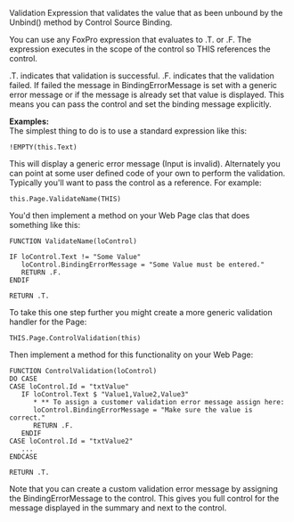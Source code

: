 ﻿Validation Expression that validates the value that as been unbound by the Unbind() method by Control Source Binding.

You can use any FoxPro expression that evaluates to .T. or .F. The expression executes in the scope of the control so THIS references the control.

.T. indicates that validation is successful. .F. indicates that the validation failed. If failed the message in BindingErrorMessage is set with a generic error message or if the message is already set that value is displayed. This means you can pass the control and set the binding message explicitly. 

**Examples:**  
The simplest thing to do is to use a standard expression like this:

```foxpro
!EMPTY(this.Text)
```

This will display a generic error message (Input is invalid). Alternately you can point at some user defined code of your own to perform the validation. Typically you'll want to pass the control as a reference. For example:

```foxpro
this.Page.ValidateName(THIS)
```

You'd then implement a method on your Web Page clas that does something like this:

```foxpro
FUNCTION ValidateName(loControl)

IF loControl.Text != "Some Value"
   loControl.BindingErrorMessage = "Some Value must be entered."
   RETURN .F.
ENDIF

RETURN .T.
```

To take this one step further you might create a more generic validation handler for the Page:

```foxpro
THIS.Page.ControlValidation(this)
```

Then implement a method for this functionality on your Web Page:

```foxpro
FUNCTION ControlValidation(loControl)
DO CASE
CASE loControl.Id = "txtValue"
   IF loControl.Text $ "Value1,Value2,Value3"
      * ** To assign a customer validation error message assign here:
      loControl.BindingErrorMessage = "Make sure the value is correct."
      RETURN .F.
   ENDIF
CASE loControl.Id = "txtValue2"
   ...
ENDCASE

RETURN .T.
```

Note that you can create a custom validation error message by assigning the BindingErrorMessage to the control. This gives you full control for the message displayed in the summary and next to the control.